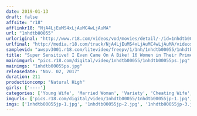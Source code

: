 ```yaml
---
date: 2019-01-13
draft: false
affsite: "r18"
afflinkr18: "NjA4LjEuMS4xLjAuMC4wLjAuMA"
url: "1nhdtb00055"
urloriginal: "http://www.r18.com/videos/vod/movies/detail/-/id=1nhdtb00055"
urlfinal: "http://media.r18.com/track/NjA4LjEuMS4xLjAuMC4wLjAuMA/videos/vod/movies/detail/-/id=1nhdtb00055"
samplevid: "awspv3001.r18.com/litevideo/freepv/1/1nh/1nhdtb00055/1nhdtb00055_dmb_w.mp4"
title: "Super Sensitive! I Even Came On A Bike! 16 Women in Their Prime! 5 Ladies In An All Creampie Special"
mainimgurl: "pics.r18.com/digital/video/1nhdtb00055/1nhdtb00055ps.jpg"
mainimgs: "1nhdtb00055ps.jpg"
releasedate: "Nov. 02, 2017"
duration: 211
productioncomp: "Natural High"
girls: ['----']
categories: ['Young Wife', 'Married Woman', 'Variety', 'Cheating Wife', 'Creampie', 'Squirting', 'Premature Ejaculation', 'Hi-Def']
imgurls: ['pics.r18.com/digital/video/1nhdtb00055/1nhdtb00055jp-1.jpg', 'pics.r18.com/digital/video/1nhdtb00055/1nhdtb00055jp-2.jpg', 'pics.r18.com/digital/video/1nhdtb00055/1nhdtb00055jp-3.jpg', 'pics.r18.com/digital/video/1nhdtb00055/1nhdtb00055jp-4.jpg', 'pics.r18.com/digital/video/1nhdtb00055/1nhdtb00055jp-5.jpg', 'pics.r18.com/digital/video/1nhdtb00055/1nhdtb00055jp-6.jpg', 'pics.r18.com/digital/video/1nhdtb00055/1nhdtb00055jp-7.jpg', 'pics.r18.com/digital/video/1nhdtb00055/1nhdtb00055jp-8.jpg', 'pics.r18.com/digital/video/1nhdtb00055/1nhdtb00055jp-9.jpg', 'pics.r18.com/digital/video/1nhdtb00055/1nhdtb00055jp-10.jpg', 'pics.r18.com/digital/video/1nhdtb00055/1nhdtb00055jp-11.jpg', 'pics.r18.com/digital/video/1nhdtb00055/1nhdtb00055jp-12.jpg', 'pics.r18.com/digital/video/1nhdtb00055/1nhdtb00055jp-13.jpg', 'pics.r18.com/digital/video/1nhdtb00055/1nhdtb00055jp-14.jpg', 'pics.r18.com/digital/video/1nhdtb00055/1nhdtb00055jp-15.jpg', 'pics.r18.com/digital/video/1nhdtb00055/1nhdtb00055jp-16.jpg', 'pics.r18.com/digital/video/1nhdtb00055/1nhdtb00055jp-17.jpg', 'pics.r18.com/digital/video/1nhdtb00055/1nhdtb00055jp-18.jpg', 'pics.r18.com/digital/video/1nhdtb00055/1nhdtb00055jp-19.jpg', 'pics.r18.com/digital/video/1nhdtb00055/1nhdtb00055jp-20.jpg']
imgs: ['1nhdtb00055jp-1.jpg', '1nhdtb00055jp-2.jpg', '1nhdtb00055jp-3.jpg', '1nhdtb00055jp-4.jpg', '1nhdtb00055jp-5.jpg', '1nhdtb00055jp-6.jpg', '1nhdtb00055jp-7.jpg', '1nhdtb00055jp-8.jpg', '1nhdtb00055jp-9.jpg', '1nhdtb00055jp-10.jpg', '1nhdtb00055jp-11.jpg', '1nhdtb00055jp-12.jpg', '1nhdtb00055jp-13.jpg', '1nhdtb00055jp-14.jpg', '1nhdtb00055jp-15.jpg', '1nhdtb00055jp-16.jpg', '1nhdtb00055jp-17.jpg', '1nhdtb00055jp-18.jpg', '1nhdtb00055jp-19.jpg', '1nhdtb00055jp-20.jpg']
---
```

